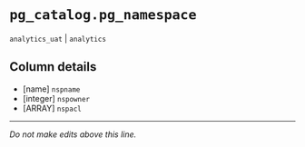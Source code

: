 # `pg_catalog.pg_namespace`
`analytics_uat` | `analytics`

## Column details
* [name]      `nspname`
* [integer]   `nspowner`
* [ARRAY]     `nspacl`

-------------------------------------------------------------------------------
*Do not make edits above this line.*
